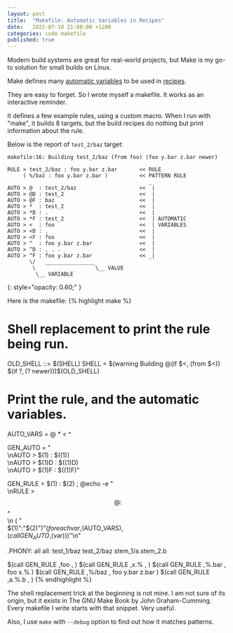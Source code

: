 ```yaml
---
layout: post
title:  "Makefile: Automatic Variables in Recipes"
date:   2022-07-10 21:00:00 +1200
categories: code makefile
published: true
---
```


Modern build systems are great for real-world projects, but Make is my go-to solution for small builds on Linux.

Make defines many [automatic variables][doc-auto-vars] to be used in [recipes][doc-recipes].

They are easy to forget. So I wrote myself a makefile. It works as an interactive reminder.

It defines a few example rules, using a custom macro. When I run with "make", it builds 8 targets, but the build recipes do nothing but print information about the rule.

Below is the report of `test_2/baz` target:

```
makefile:16: Building test_2/baz (from foo) (foo y.bar z.bar newer)

RULE > test_2/baz : foo y.bar z.bar       << RULE
     ( %/baz : foo y.bar z.bar )          << PATTERN RULE
                                             _
AUTO > @  : test_2/baz                    <<  |
AUTO > @D : test_2                        <<  |
AUTO > @F : baz                           <<  |
AUTO > *  : test_2                        <<  |
AUTO > *D : .                             <<  |
AUTO > *F : test_2                        <<  | AUTOMATIC
AUTO > <  : foo                           <<  | VARIABLES
AUTO > <D : .                             <<  |
AUTO > <F : foo                           <<  |
AUTO > ^  : foo y.bar z.bar               <<  |
AUTO > ^D : . . .                         <<  |
AUTO > ^F : foo y.bar z.bar               << _|
       \/   ________________
        \                   \__ VALUE
         \__ VARIABLE
```
{: style="opacity: 0.60;" }

Here is the makefile:
{% highlight make %}
# Shell replacement to print the rule being run.
OLD_SHELL ::= $(SHELL)
SHELL = $(warning Building $@$(if $<, (from $<))\
	$(if $?, ($? newer)))$(OLD_SHELL)

# Print the rule, and the automatic variables.
AUTO_VARS = @ * < ^

GEN_AUTO = "\
	\nAUTO > $(1)  : $$($(1))\
	\nAUTO > $(1)D : $$($(1)D)\
	\nAUTO > $(1)F : $$($(1)F)"

GEN_RULE = $(1) : $(2) ; @echo -e "\
	\nRULE > $$@ : $$^\
	\n     ( "\
	$(1)":"$(2)")"$(foreach var,$(AUTO_VARS),\
	$(call GEN_AUTO,$(var)))"\n"

.PHONY: all
all: test_1/baz test_2/baz stem_1/a.stem_2.b

$(call GEN_RULE ,foo   , )
$(call GEN_RULE ,x.%   , )
$(call GEN_RULE ,%.bar , foo x.% )
$(call GEN_RULE ,%/baz , foo y.bar z.bar )
$(call GEN_RULE ,a.%.b , )
{% endhighlight %}

The shell replacement trick at the beginning is not mine.
I am not sure of its origin, but it exists in The GNU Make Book by John Graham-Cumming.
Every makefile I write starts with that snippet. Very useful.

Also, I use `make` with `--debug` option to find out how it matches patterns.

[gnu-make]: https://www.gnu.org/software/make/
[doc-auto-vars]: https://www.gnu.org/software/make/manual/make.html#Automatic-Variables
[doc-recipes]: https://www.gnu.org/software/make/manual/make.html#Recipes
